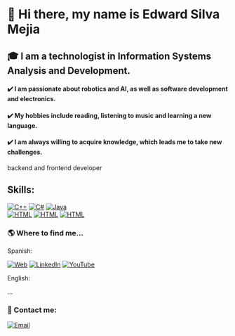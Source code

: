 
# :wave: Hi there, my name is Edward Silva Mejia
## :mortar_board: I am a technologist in Information Systems Analysis and Development.

<!--
**edwsilme/edwsilme** is a ✨ _special_ ✨ repository because its `README.md` (this file) appears on your GitHub profile.
-->

#### :heavy_check_mark: I am passionate about robotics and AI, as well as software development and electronics.
#### :heavy_check_mark: My hobbies include reading, listening to music and learning a new language.
#### :heavy_check_mark: I am always willing to acquire knowledge, which leads me to take new challenges.



backend and frontend developer

## Skills:

[![C++](https://img.shields.io/badge/-C%2B%2B-green)]()
[![C#](https://img.shields.io/badge/-C%23-blue)]()
[![Java](https://img.shields.io/badge/-Java-orange)]()
<br>
[![HTML](https://img.shields.io/badge/-html-blue)]()
[![HTML](https://img.shields.io/badge/-CSS-lightgrey)]()
[![HTML](https://img.shields.io/badge/-JS-yellow)]()


### :earth_americas: Where to find me...

Spanish:

[![Web](https://img.shields.io/badge/Mi_Sitio_Web-edwardsilvamejia-14a1f0?style=for-the-badge&logo=wordpress&logoColor=white&labelColor=101010)](http://www.geocities.ws/edwardsilvamejia/index.html)
[![LinkedIn](https://img.shields.io/badge/LinkedIn-eesilvamejia-0077B5?style=for-the-badge&logo=linkedin&logoColor=white&labelColor=101010)](https://www.linkedin.com/in/eesilvamejia/)
[![YouTube](https://img.shields.io/badge/YouTube-Eddwsilme_Ingeniería-FF0000?style=for-the-badge&logo=youtube&logoColor=white&labelColor=101010)](https://www.youtube.com/channel/UCnmSVKs4E8lwET4OwQAS5Xg)

English:

...

### :email: Contact me:

[![Email](https://img.shields.io/badge/edwsilme1013@gmail.com-44a3f1?style=for-the-badge&logo=gmail&logoColor=white&labelColor=101010)](gmail.com)




